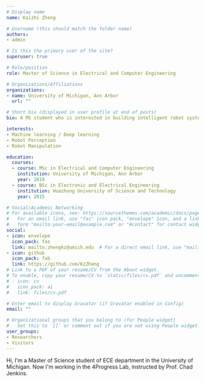 ```yaml
---
# Display name
name: Kaizhi Zheng

# Username (this should match the folder name)
authors:
- admin

# Is this the primary user of the site?
superuser: true

# Role/position
role: Master of Science in Electrical and Computer Engineering

# Organizations/Affiliations
organizations:
- name: University of Michigan, Ann Arbor 
  url: ""

# Short bio (displayed in user profile at end of posts)
bio: A MS student who is interested in building intelligent robot systems.

interests:
- Machine learning / Deep learning
- Robot Perception
- Robot Manipulation

education:
  courses:
  - course: MSc in Electrical and Computer Engineering
    institution: University of Michigan, Ann Arbor
    year: 2019
  - course: BSc in Electronic and Electrical Engineering
    institution: Huazhong University of Science and Technology
    year: 2015

# Social/Academic Networking
# For available icons, see: https://sourcethemes.com/academic/docs/page-builder/#icons
#   For an email link, use "fas" icon pack, "envelope" icon, and a link in the
#   form "mailto:your-email@example.com" or "#contact" for contact widget.
social:
- icon: envelope
  icon_pack: fas
  link: mailto:zhengkz@umich.edu  # For a direct email link, use "mailto:test@example.org".
- icon: github
  icon_pack: fab
  link: https://github.com/KzZheng
# Link to a PDF of your resume/CV from the About widget.
# To enable, copy your resume/CV to `static/files/cv.pdf` and uncomment the lines below.
# - icon: cv
#   icon_pack: ai
#   link: files/cv.pdf

# Enter email to display Gravatar (if Gravatar enabled in Config)
email: ""

# Organizational groups that you belong to (for People widget)
#   Set this to `[]` or comment out if you are not using People widget.
user_groups:
- Researchers
- Visitors
---
```


Hi, I'm a Master of Science student of ECE department in the University of Michigan. Now I'm working in the 4Progress Lab, instructed by Prof. Chad Jenkins.
